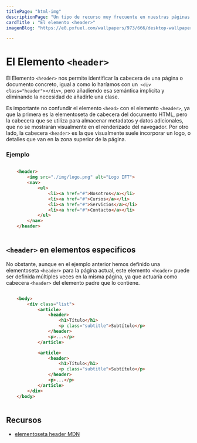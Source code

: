 ```yaml
---
titlePage: "html-img"
descriptionPage: "Un tipo de recurso muy frecuente en nuestras páginas son las imágenes. Las imágenes son importantísimas para conseguir que nuestra página se vea bien y sea agradable (si son imágenes de decoración) o ayude a mostrar y ejemplificar lo que escribimos en ella (si son imágenes de contenido)."
cardTitle : "El elemento <header>"
imagenBlog: "https://e0.pxfuel.com/wallpapers/973/666/desktop-wallpaper-html-5.jpg"

---
```


# El Elemento `<header>`

El Elemento `<header>` nos permite identificar la cabecera de una página o documento concreto, igual a como lo haríamos con un` <div class="header"></div>`, pero añadiendo esa semántica implícita y eliminando la necesidad de añadirle una clase.

Es importante no confundir el elemento `<head>` con el elemento `<header>`, ya que la primera es la elementoseta de cabecera del documento HTML, pero la cabecera que se utiliza para almacenar metadatos y datos adicionales, que no se mostrarán visualmente en el renderizado del navegador. Por otro lado, la cabecera `<header>` es la que visualmente suele incorporar un logo, o detalles que van en la zona superior de la página.

### Ejemplo

```html

    <header>
        <img src="./img/logo.png" alt="Logo IFT">
        <nav>
            <ul>
                <li><a href="#">Nosotros</a></li>
                <li><a href="#">Cursos</a></li>
                <li><a href="#">Servicios</a></li>
                <li><a href="#">Contacto</a></li>
            </ul>
        </nav>
    </header>
    
```

## `<header>` en elementos especificos

No obstante, aunque en el ejemplo anterior hemos definido una elementoseta `<header>` para la página actual, este elemento `<header>` puede ser definida múltiples veces en la misma página, ya que actuaría como cabecera `<header>` del elemento padre que lo contiene.

```html

    <body>
        <div class="list">
            <article>
                <header>
                    <h1>Título</h1>
                    <p class="subtitle">Subtítulo</p>
                </header>
                <p>...</p>  
            </article>

            <article>
                <header>
                    <h1>Título</h1>
                    <p class="subtitle">Subtítulo</p>
                </header>
                <p>...</p>
            </article>
        </div>
    </body>
    
```


## Recursos


- [elementoseta header MDN](https://developer.mozilla.org/es/docs/Web/HTML/Element/header)

